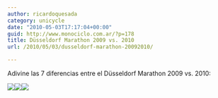 ```yaml
---
author: ricardoquesada
category: unicycle
date: "2010-05-03T17:17:04+00:00"
guid: http://www.monociclo.com.ar/?p=178
title: Düsseldorf Marathon 2009 vs. 2010
url: /2010/05/03/dusseldorf-marathon-20092010/

---
```

Adivine las 7 diferencias entre el Düsseldorf Marathon 2009 vs. 2010:

[![](http://lh5.ggpht.com/_7Tp7oCOlWFE/S97LSny4EoI/AAAAAAAAavA/yZwUtJRq120/s400/7diferencias1.jpg)](http://picasaweb.google.com/lh/photo/xQHzUvGQVcJorhvJZ8BYbafYwRgzAYAn4fRorFN3JfQ?feat=embedwebsite)[![](http://lh5.ggpht.com/_7Tp7oCOlWFE/S97LTQrhDTI/AAAAAAAAavI/D2UjWtNHz1g/s400/7diferencias2.jpg)](http://picasaweb.google.com/lh/photo/AmyoR5oJPlIif6S14GuNJafYwRgzAYAn4fRorFN3JfQ?feat=embedwebsite)[![](http://lh4.ggpht.com/_7Tp7oCOlWFE/S97LTyamkRI/AAAAAAAAavQ/GUtP1lxLquo/s400/7diferencias3.jpg)](http://picasaweb.google.com/lh/photo/SDBD9cVGRbE-FYyaMuos_KfYwRgzAYAn4fRorFN3JfQ?feat=embedwebsite)
